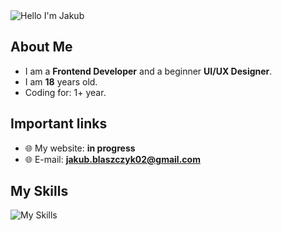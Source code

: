 <img alt="Hello I'm Jakub" align="center" src="https://readme-typing-svg.demolab.com?font=Fira+Code&size=19&pause=5000&color=5ABFA3&center=false&vCenter=true&width=435&lines=Hello+ I'm Jakub!">

## About Me

- I am a **Frontend Developer** and a beginner **UI/UX Designer**.
- I am **18** years old.
- Coding for: 1+ year.

## Important links

- 🌐 My website: **in progress**
- 🌐 E-mail: **jakub.blaszczyk02@gmail.com**

## My Skills

![My Skills](https://skillicons.dev/icons?i=github,css,html,react,js,figma)
